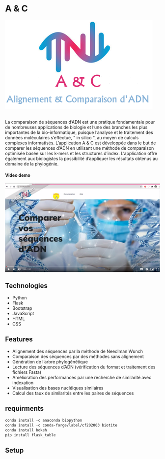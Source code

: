 # A & C
![Alignement & Comparaison d'ADN](./Documentation/LOGO.png)
##  
  La comparaison de séquences d’ADN est une pratique fondamentale pour de nombreuses applications de biologie et l’une des branches les plus importantes de la bio-informatique, puisque l’analyse et le traitement des données moléculaires s’effectue, " in silico ", au moyen de calculs complexes informatisés. 
  L’application A & C est développée dans le but de comparer les séquences d’ADN en utilisant une méthode de comparaison optimisée basée sur les k-mers et les structures d’index.
  L’application offre également aux biologistes la possibilité d’appliquer les résultats obtenus au domaine de la phylogénie.

#### Video demo
[![Présentation de l'application](./Documentation/video.png)](https://drive.google.com/file/d/15cHuQAKPvwgSF_W8bW1z_4dr2_3SDuQY/view?usp=sharing)
## Technologies
* Python
* Flask
* Bootstrap
* JavaScript
* HTML
* CSS
## Features
* Alignement des séquences par la méthode de Needlman Wunch
* Comparaison des séquences par des méthodes sans alignement
* Génération de l’arbre phylogénétique
* Lecture des séquences d’ADN (vérification du format et traitement des fichiers Fasta)
* Amélioration des performances par une recherche de similarité avec indexation
* Visualisation des bases nucléiques similaires
* Calcul des taux de similarités entre les paires de séquences
## requirments
```
conda install -c anaconda biopython
conda install -c conda-forge/label/cf202003 biotite
conda install bokeh
pip install flask_table
```
## Setup
